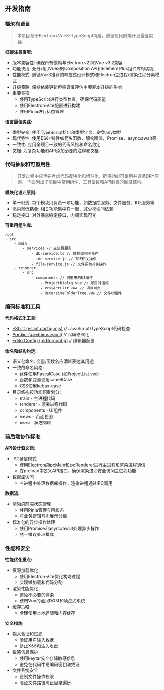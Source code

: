 ## 开发指南

### 框架和语言
> 本项目基于Electron+Vue3+TypeScript构建，遵循现代前端开发最佳实践。

**框架注意事项:**
- 版本兼容性: 确保所有依赖与Electron v22和Vue v3.2兼容
- 功能使用: 充分利用Vue3的Composition API和Element Plus组件库的功能
- 性能模式: 遵循Vue3推荐的响应式设计模式和Electron主进程/渲染进程分离模式
- 升级策略: 保持依赖更新但需谨慎评估主要版本升级的影响
- 重要事项:
	* 使用TypeScript进行类型检查，确保代码质量
	* 使用Electron-Vite配置进行构建
	* 使用Pinia进行状态管理

**语言最佳实践:**
- 类型安全: 使用TypeScript接口和类型定义，避免any类型
- 现代特性: 使用ES6+特性如箭头函数、解构赋值、Promise、async/await等
- 一致性: 应用全项目一致的代码风格和命名约定
- 文档: 为复杂功能和API添加必要的注释和文档

### 代码抽象和可重用性
> 开发过程中应优先考虑代码模块化和组件化，确保功能可重用并遵循DRY原则。
> 下面列出了项目中常用组件、工具函数和API封装的目录结构。

**模块化设计原则:**
- 单一职责: 每个模块只负责一项功能，如数据库服务、文件服务、IDE服务等
- 高内聚低耦合: 相关功能集中在一起，减少模块间依赖
- 稳定接口: 对外暴露稳定接口，内部实现可变

**可重用组件库:**
```
root
- src
    - main
        - services // 主进程服务
            - db-service.ts // 数据库相关操作
            - ide-service.js // IDE相关操作
            - file-service.js // 文件系统相关操作
    - renderer
        - src
            - components // 可重用的UI组件
                - ProjectDialog.vue // 项目对话框
                - ProjectList.vue // 项目列表
                - RecursiveFolderTree.vue // 文件树组件
```

### 编码标准和工具
**代码格式化工具:**
- [ESLint (eslint.config.mjs)](#) // JavaScript/TypeScript代码检查
- [Prettier (.prettierrc.yaml)](#) // 代码格式化
- [EditorConfig (.editorconfig)](#) // 编辑器配置

**命名和结构约定:**
- 语义化命名: 变量/函数名应清晰表达其用途
- 一致的命名风格:
  * 组件使用PascalCase (如ProjectList.vue)
  * 函数和变量使用camelCase
  * CSS使用kebab-case
- 目录结构按功能职责划分:
  * main - 主进程代码
  * renderer - 渲染进程代码
  * components - UI组件
  * views - 页面视图
  * store - 状态管理

### 前后端协作标准
**API设计和文档:**
- IPC通信模式
	* 使用Electron的ipcMain和ipcRenderer进行主进程和渲染进程通信
	* 在preload中定义API接口，确保渲染进程安全访问主进程功能
- 数据库访问
	* 主进程中处理数据库操作，渲染进程通过IPC调用

**数据流:**
- 清晰的前端状态管理
	* 使用Pinia管理应用状态
	* 将业务逻辑与UI展示分离
- 标准化的异步操作处理
	* 使用Promise和async/await处理异步操作
	* 统一错误处理模式

### 性能和安全
**性能优化重点:**
- 资源加载优化
	* 使用Electron-Vite优化构建过程
	* 实现懒加载和代码分割
- 渲染性能优化
	* 避免不必要的渲染
	* 使用Vue的虚拟DOM和响应式系统
- 缓存策略
	* 合理使用本地存储和内存缓存

**安全措施:**
- 输入验证和过滤
	* 验证用户输入数据
	* 防止XSS和注入攻击
- 敏感信息保护
	* 使用keytar安全存储敏感信息
	* 避免在代码中硬编码密钥和凭证
- 文件系统安全
	* 限制文件操作权限
	* 验证文件路径防止目录遍历

